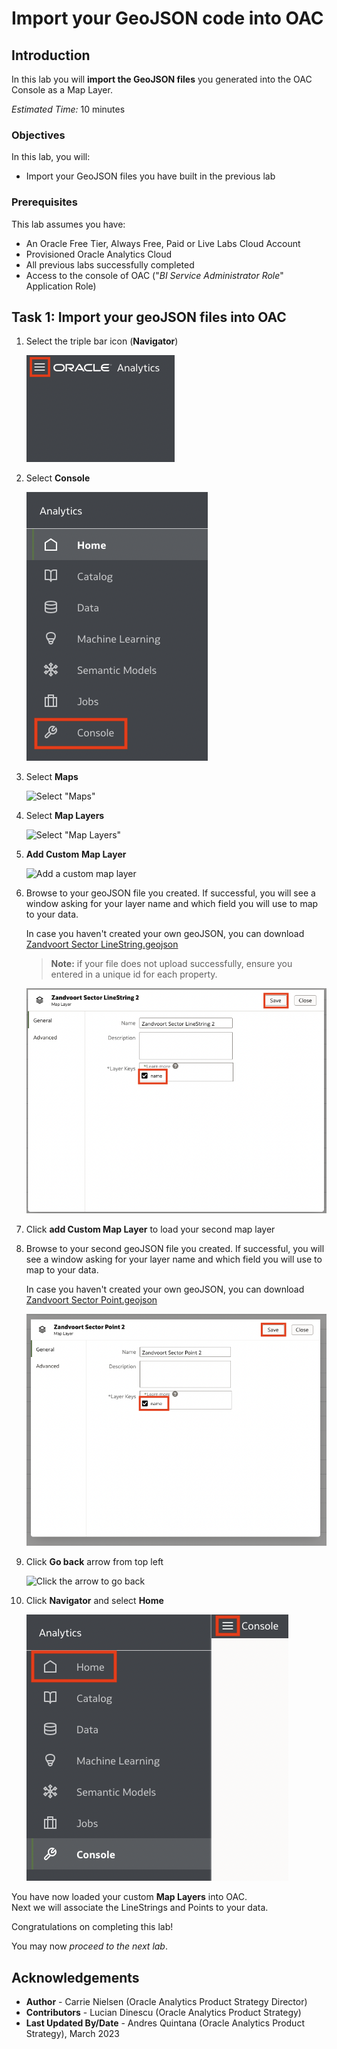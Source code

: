 # Import your GeoJSON code into OAC 

## Introduction

In this lab you will **import the GeoJSON files** you generated into the OAC Console as a Map Layer.

_Estimated Time:_ 10 minutes

### Objectives

In this lab, you will:

- Import your GeoJSON files you have built in the previous lab
###  Prerequisites

This lab assumes you have:

- An Oracle Free Tier, Always Free, Paid or Live Labs Cloud Account
- Provisioned Oracle Analytics Cloud
- All previous labs successfully completed
- Access to the console of OAC ("_BI Service Administrator Role_" Application Role)

## Task 1: Import your geoJSON files into OAC 

1. Select the triple bar icon (**Navigator**)

    ![Select the triple bar "navigator" icon](./images/navigator2.png)

2. Select **Console**  

    ![Navigate down to "Console"](./images/console2.png)


3. Select **Maps**  

    ![Select "Maps"](./images/maps.png)

4. Select **Map Layers**  

    ![Select "Map Layers"](./images/map-layers.png)

5. **Add Custom** **Map Layer**  

    ![Add a custom map layer](./images/custom-map-layers.png)

6. Browse to your geoJSON file you created. If successful, you will see  a window asking for your layer name and which field you will use to map to your data. 

    In case you haven't created your own geoJSON, you can download [Zandvoort Sector LineString.geojson](https://objectstorage.us-ashburn-1.oraclecloud.com/p/jyHA4nclWcTaekNIdpKPq3u2gsLb00v_1mmRKDIuOEsp--D6GJWS_tMrqGmb85R2/n/c4u04/b/livelabsfiles/o/labfiles/Zandvoort%20Sector%20LineString.geojson)
    > **Note:** if your file does not upload successfully, ensure you entered in a unique id for each property.  

    ![Upload your geoJSON LineString file](./images/zandvoort-sector-linestring2.png)

7. Click **add Custom Map Layer** to load your second map layer

8. Browse to your second geoJSON file you created. If successful, you  will see a window asking for your layer name and which field you  will use to map to your data.

    In case you haven't created your own geoJSON, you can download [Zandvoort Sector Point.geojson](https://objectstorage.us-ashburn-1.oraclecloud.com/p/jyHA4nclWcTaekNIdpKPq3u2gsLb00v_1mmRKDIuOEsp--D6GJWS_tMrqGmb85R2/n/c4u04/b/livelabsfiles/o/labfiles/Zandvoort%20Sector%20Point.geojson)

    ![Upload your geoJSON point file](./images/zandvoort-sector-point2.png)

9. Click **Go back** arrow from top left

    ![Click the arrow to go back](./images/go-back.png)

10. Click **Navigator** and select **Home**

    ![Navigate to Home](./images/home-page2.png)

You have now loaded your custom **Map Layers** into OAC.  
Next we will associate the LineStrings and Points to your data.

Congratulations on completing this lab!

You may now *proceed to the next lab*.

## **Acknowledgements**

- **Author** - Carrie Nielsen (Oracle Analytics Product Strategy Director)
- **Contributors** - Lucian Dinescu (Oracle Analytics Product Strategy)
- **Last Updated By/Date** - Andres Quintana (Oracle Analytics Product Strategy), March 2023
